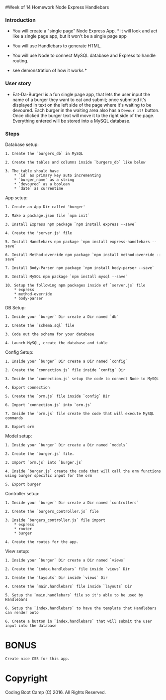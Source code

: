 #Week of 14 Homework Node Express Handlebars

### Introduction

* You will create a "single page" Node Express App.
			* it will look and act like a single page app, but it won't be a single page app

* You will use Handlebars to generate HTML.

* You will use Node to connect MySQL database and Express to handle routing.

* see demonstration of how it works * 

### User story

* Eat-Da-Burger! is a fun single page app, that lets the user input the name of a burger they want to eat and submit; once submited it's displayed in text on the left side of the page where it's waiting to be devoured. Each burger in the waiting area also has a `Devour it!` button. Once clicked the burger text will move it to the right side of the page. Everything entered will be stored into a MySQL database.

### Steps

Database setup:

	1. Create the `burgers_db` in MySQL

	2. Create the tables and columns inside `burgers_db` like below
	
	3. The table should have 
		* `id` as primary key auto incrementing
		* `burger_name` as a string
		* `devoured` as a boolean
		* `date` as currentime

App setup:

	1. Create an App Dir called 'burger'

	2. Make a package.json file `npm init`

	3. Install Express npm package `npm install express --save`

	4. Create the 'server.js' file

	5. Install Handlebars npm package `npm install express-handlebars --save`

	6. Install Method-override npm package `npm install method-override --save`

	7. Install Body-Parser npm package `npm install body-parser --save`

	8. Install MySQL npm package `npm install mysql --save`

	10. Setup the following npm packages inside of `server.js` file
		* express
		* method-override
		* body-parser

DB Setup:

	1. Inside your `burger` Dir create a Dir named `db`

	2. Create the `schema.sql` file

	3. Code out the schema for your database

	4. Launch MySQL, create the database and table

Config Setup:

	1. Inside your `burger` Dir create a Dir named `config`

	2. Create the `connection.js` file inside `config` Dir

	3. Inside the `connection.js` setup the code to connect Node to MySQL

	4. Export connection

	5. Create the `orm.js` file inside `config` Dir

	6. Import `connection.js` into `orm.js`

	7. Inside the `orm.js` file create the code that will execute MySQL commands

	8. Export orm

Model setup:

	1. Inside your `burger` Dir create a Dir named `models`

	2. Create the `burger.js` file.

	3. Import `orm.js` into `burger.js`

	4. Inside `burger.js` create the code that will call the orm functions using burger specific input for the orm

	5. Export burger

Controller setup:

	1. Inside your `burger` Dir create a Dir named `controllers`

	2. Create the `burgers_controller.js` file

	3. Inside `burgers_controller.js` file import
		* express
		* router
		* burger

	4. Create the routes for the app.

View setup:

	1. Inside your `burger` Dir create a Dir named `views`
	
	2. Create the `index.handlebars` file inside `views` Dir

	3. Create the `layouts` Dir inside `views` Dir

	4. Create the `main.handlebars` file inside `layouts` Dir
	
	5. Setup the `main.handlebars` file so it's able to be used by Handlebars

	6. Setup the `index.handlebars` to have the template that Handlebars can render onto

	6. Create a button in `index.handlebars` that will submit the user input into the database


# BONUS

	Create nice CSS for this app.

# Copyright
Coding Boot Camp (C) 2016. All Rights Reserved.